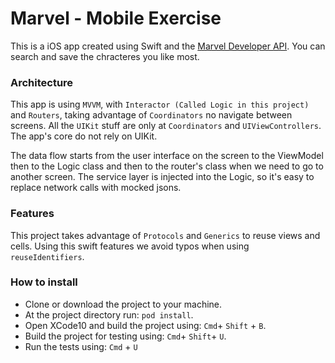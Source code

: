 # Marvel - Mobile Exercise #

This is a iOS app created using Swift and the [Marvel Developer API](https://developer.marvel.com/).
You can search and save the chracteres you like most.

### Architecture

This app is using `MVVM`, with `Interactor (Called Logic in this project)` and `Routers`, taking advantage of `Coordinators` no navigate between screens.
All the `UIKit` stuff are only at `Coordinators` and `UIViewControllers`. The app's core do not rely on UIKit.

The data flow starts from the user interface on the screen to the ViewModel then to the Logic class and then to the router's class when we need to go to another screen. The service layer is injected into the Logic, so it's easy to replace  network calls with mocked jsons.

### Features

This project takes advantage of `Protocols` and `Generics` to reuse views and cells. Using this swift features we avoid typos when using `reuseIdentifiers`. 

### How to install

* Clone or download the project to your machine.
* At the project directory run: ```pod install```.
* Open XCode10 and build the project using: ```Cmd```+ ```Shift``` + ```B```.
* Build the project for testing using: ```Cmd```+ ```Shift```+ ```U```.
* Run the tests using: ```Cmd``` + ```U```
